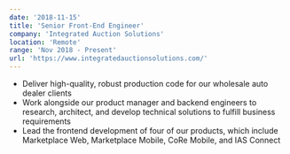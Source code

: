 ```yaml
---
date: '2018-11-15'
title: 'Senior Front-End Engineer'
company: 'Integrated Auction Solutions'
location: 'Remote'
range: 'Nov 2018 - Present'
url: 'https://www.integratedauctionsolutions.com/'
---
```


- Deliver high-quality, robust production code for our wholesale auto dealer clients
- Work alongside our product manager and backend engineers to research, architect, and develop technical solutions to fulfill business requirements
- Lead the frontend development of four of our products, which include Marketplace Web, Marketplace Mobile, CoRe Mobile, and IAS Connect
